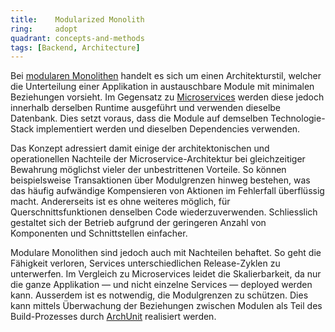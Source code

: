```yaml
---
title:    Modularized Monolith  
ring:     adopt  
quadrant: concepts-and-methods
tags: [Backend, Architecture]
---
```


Bei [modularen Monolithen][modular-monolith] handelt es sich um einen Architekturstil, welcher die Unterteilung einer
Applikation in austauschbare Module mit minimalen Beziehungen vorsieht. Im Gegensatz zu [Microservices][microservices]
werden diese jedoch innerhalb derselben Runtime ausgeführt und verwenden dieselbe Datenbank. Dies setzt voraus, dass die
Module auf demselben Technologie-Stack implementiert werden und dieselben Dependencies verwenden.

Das Konzept adressiert damit einige der architektonischen und operationellen Nachteile der Microservice-Architektur bei
gleichzeitiger Bewahrung möglichst vieler der unbestrittenen Vorteile. So können beispielsweise Transaktionen über
Modulgrenzen hinweg bestehen, was das häufig aufwändige Kompensieren von Aktionen im Fehlerfall überflüssig macht.
Andererseits ist es ohne weiteres möglich, für Querschnittsfunktionen denselben Code wiederzuverwenden. Schliesslich
gestaltet sich der Betrieb aufgrund der geringeren Anzahl von Komponenten und Schnittstellen einfacher.

Modulare Monolithen sind jedoch auch mit Nachteilen behaftet. So geht die Fähigkeit verloren, Services unterschiedlichen
Release-Zyklen zu unterwerfen. Im Vergleich zu Microservices leidet die Skalierbarkeit, da nur die ganze Applikation — 
und nicht einzelne Services — deployed werden kann. Ausserdem ist es notwendig, die Modulgrenzen zu schützen. Dies kann
mittels Überwachung der Beziehungen zwischen Modulen als Teil des Build-Prozesses durch [ArchUnit][archunit] realisiert
werden.

[modular-monolith]: https://www.infoxicator.com/modular-monoliths-have-we-come-full-circle
[microservices]: /concepts-and-methods/microservice-architektur
[archunit]: /libraries-frameworks-and-languages/archunit
